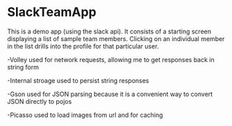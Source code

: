 # SlackTeamApp
This is a demo app (using the slack api). It consists of a starting screen displaying a list of sample team members. Clicking on an individual member in the list drills into the profile for that particular user.

-Volley used for network requests, allowing me to get responses back in string form

-Internal stroage used to persist string responses

-Gson used for JSON parsing because it is a convenient way to convert JSON directly to pojos

-Picasso used to load images from url and for caching
